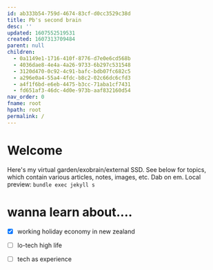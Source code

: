 ```yaml
---
id: ab333b54-759d-4674-83cf-d0cc3529c38d
title: Pb's second brain
desc: ''
updated: 1607552519531
created: 1607313709484
parent: null
children:
  - 0a1149e1-1716-410f-8776-d7e0e6cd568b
  - 4036dae8-4e4a-4a26-9733-6b297c531548
  - 3120d470-0c92-4c91-bafc-bdb07fc682c5
  - a296e0a4-55a4-4fdc-b8c2-02c66dc6cfd3
  - a4f1f6bd-e6eb-4475-b3cc-71aba1cf7431
  - fd651af3-46dc-4d0e-973b-aaf832160d54
nav_order: 0
fname: root
hpath: root
permalink: /
---
```

# Welcome

Here's my virtual garden/exobrain/external SSD. See below for topics, which contain various articles, notes, images, etc. Dab on em.
Local preview: `bundle exec jekyll s`

# wanna learn about....

- [x] working holiday economy in new zealand
- [ ] lo-tech high life
- [ ] tech as experience 

